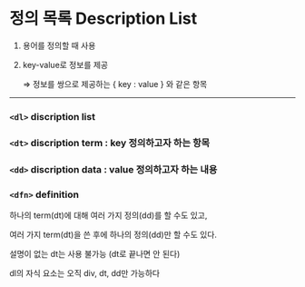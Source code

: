 # 정의 목록 Description List

1. 용어를 정의할 때 사용
2. key-value로 정보를 제공

    ⇒  정보를 쌍으로 제공하는 { key : value } 와 같은 항목

---

### `<dl>` discription list

### `<dt>` discription term : key 정의하고자 하는 항목

### `<dd>` discription data : value 정의하고자 하는 내용

### `<dfn>` definition

하나의 term(dt)에 대해 여러 가지 정의(dd)를 할 수도 있고, 

여러 가지 term(dt)을 쓴 후에 하나의 정의(dd)만 할 수도 있다.

설명이 없는 dt는 사용 불가능 (dt로 끝나면 안 된다)

dl의 자식 요소는 오직 div, dt, dd만 가능하다
